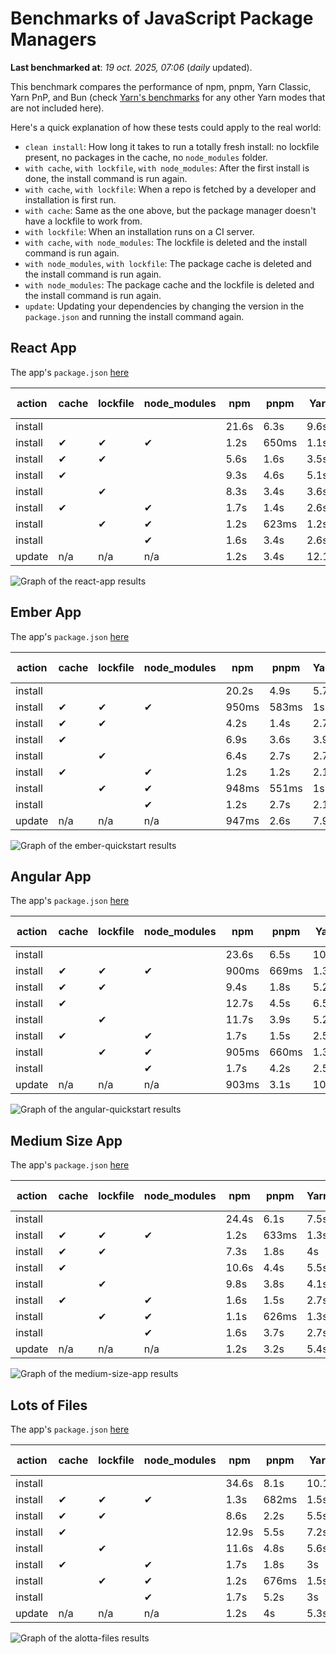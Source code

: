 # Benchmarks of JavaScript Package Managers

**Last benchmarked at**: _19 oct. 2025, 07:06_ (_daily_ updated).

This benchmark compares the performance of npm, pnpm, Yarn Classic, Yarn PnP, and Bun (check [Yarn's benchmarks](https://yarnpkg.com/benchmarks) for any other Yarn modes that are not included here).

Here's a quick explanation of how these tests could apply to the real world:

- `clean install`: How long it takes to run a totally fresh install: no lockfile present, no packages in the cache, no `node_modules` folder.
- `with cache`, `with lockfile`, `with node_modules`: After the first install is done, the install command is run again.
- `with cache`, `with lockfile`: When a repo is fetched by a developer and installation is first run.
- `with cache`: Same as the one above, but the package manager doesn't have a lockfile to work from.
- `with lockfile`: When an installation runs on a CI server.
- `with cache`, `with node_modules`: The lockfile is deleted and the install command is run again.
- `with node_modules`, `with lockfile`: The package cache is deleted and the install command is run again.
- `with node_modules`: The package cache and the lockfile is deleted and the install command is run again.
- `update`: Updating your dependencies by changing the version in the `package.json` and running the install command again.

## React App

The app's `package.json` [here](./fixtures/react-app/package.json)

| action  | cache | lockfile | node_modules| npm | pnpm | Yarn | Yarn PnP | Bun |
| ---     | ---   | ---      | ---         | --- | ---  | ---  | ---      | --- |
| install |       |          |             | 21.6s | 6.3s | 9.6s | 2.7s | 1.4s |
| install | ✔     | ✔        | ✔           | 1.2s | 650ms | 1.1s | n/a | 34ms |
| install | ✔     | ✔        |             | 5.6s | 1.6s | 3.5s | 990ms | 428ms |
| install | ✔     |          |             | 9.3s | 4.6s | 5.1s | 2.3s | 408ms |
| install |       | ✔        |             | 8.3s | 3.4s | 3.6s | 984ms | 413ms |
| install | ✔     |          | ✔           | 1.7s | 1.4s | 2.6s | n/a | 34ms |
| install |       | ✔        | ✔           | 1.2s | 623ms | 1.2s | n/a | 30ms |
| install |       |          | ✔           | 1.6s | 3.4s | 2.6s | n/a | 30ms |
| update  | n/a | n/a | n/a | 1.2s | 3.4s | 12.1s | 3.1s | 34ms |

<img alt="Graph of the react-app results" src="results/img/react-app.svg" />

## Ember App

The app's `package.json` [here](./fixtures/ember-quickstart/package.json)

| action  | cache | lockfile | node_modules| npm | pnpm | Yarn | Yarn PnP | Bun |
| ---     | ---   | ---      | ---         | --- | ---  | ---  | ---      | --- |
| install |       |          |             | 20.2s | 4.9s | 5.7s | 2.3s | 981ms |
| install | ✔     | ✔        | ✔           | 950ms | 583ms | 1s | n/a | 26ms |
| install | ✔     | ✔        |             | 4.2s | 1.4s | 2.7s | 860ms | 315ms |
| install | ✔     |          |             | 6.9s | 3.6s | 3.9s | 2s | 315ms |
| install |       | ✔        |             | 6.4s | 2.7s | 2.7s | 861ms | 317ms |
| install | ✔     |          | ✔           | 1.2s | 1.2s | 2.1s | n/a | 25ms |
| install |       | ✔        | ✔           | 948ms | 551ms | 1s | n/a | 24ms |
| install |       |          | ✔           | 1.2s | 2.7s | 2.1s | n/a | 23ms |
| update  | n/a | n/a | n/a | 947ms | 2.6s | 7.9s | 2.8s | 26ms |

<img alt="Graph of the ember-quickstart results" src="results/img/ember-quickstart.svg" />

## Angular App

The app's `package.json` [here](./fixtures/angular-quickstart/package.json)

| action  | cache | lockfile | node_modules| npm | pnpm | Yarn | Yarn PnP | Bun |
| ---     | ---   | ---      | ---         | --- | ---  | ---  | ---      | --- |
| install |       |          |             | 23.6s | 6.5s | 10.7s | 2.8s | 1.6s |
| install | ✔     | ✔        | ✔           | 900ms | 669ms | 1.3s | n/a | 28ms |
| install | ✔     | ✔        |             | 9.4s | 1.8s | 5.2s | 1.2s | 833ms |
| install | ✔     |          |             | 12.7s | 4.5s | 6.5s | 2.3s | 786ms |
| install |       | ✔        |             | 11.7s | 3.9s | 5.2s | 1.2s | 786ms |
| install | ✔     |          | ✔           | 1.7s | 1.5s | 2.5s | n/a | 27ms |
| install |       | ✔        | ✔           | 905ms | 660ms | 1.3s | n/a | 25ms |
| install |       |          | ✔           | 1.7s | 4.2s | 2.5s | n/a | 24ms |
| update  | n/a | n/a | n/a | 903ms | 3.1s | 10s | 2.7s | 32ms |

<img alt="Graph of the angular-quickstart results" src="results/img/angular-quickstart.svg" />

## Medium Size App

The app's `package.json` [here](./fixtures/medium-size-app/package.json)

| action  | cache | lockfile | node_modules| npm | pnpm | Yarn | Yarn PnP | Bun |
| ---     | ---   | ---      | ---         | --- | ---  | ---  | ---      | --- |
| install |       |          |             | 24.4s | 6.1s | 7.5s | 2.9s | 1.6s |
| install | ✔     | ✔        | ✔           | 1.2s | 633ms | 1.3s | n/a | 30ms |
| install | ✔     | ✔        |             | 7.3s | 1.8s | 4s | 1.1s | 461ms |
| install | ✔     |          |             | 10.6s | 4.4s | 5.5s | 2.5s | 455ms |
| install |       | ✔        |             | 9.8s | 3.8s | 4.1s | 1.1s | 453ms |
| install | ✔     |          | ✔           | 1.6s | 1.5s | 2.7s | n/a | 30ms |
| install |       | ✔        | ✔           | 1.1s | 626ms | 1.3s | n/a | 27ms |
| install |       |          | ✔           | 1.6s | 3.7s | 2.7s | n/a | 27ms |
| update  | n/a | n/a | n/a | 1.2s | 3.2s | 5.4s | 2.4s | 37ms |

<img alt="Graph of the medium-size-app results" src="results/img/medium-size-app.svg" />

## Lots of Files

The app's `package.json` [here](./fixtures/alotta-files/package.json)

| action  | cache | lockfile | node_modules| npm | pnpm | Yarn | Yarn PnP | Bun |
| ---     | ---   | ---      | ---         | --- | ---  | ---  | ---      | --- |
| install |       |          |             | 34.6s | 8.1s | 10.1s | 3.4s | 1.8s |
| install | ✔     | ✔        | ✔           | 1.3s | 682ms | 1.5s | n/a | 39ms |
| install | ✔     | ✔        |             | 8.6s | 2.2s | 5.5s | 1.3s | 683ms |
| install | ✔     |          |             | 12.9s | 5.5s | 7.2s | 2.8s | 677ms |
| install |       | ✔        |             | 11.6s | 4.8s | 5.6s | 1.3s | 679ms |
| install | ✔     |          | ✔           | 1.7s | 1.8s | 3s | n/a | 38ms |
| install |       | ✔        | ✔           | 1.2s | 676ms | 1.5s | n/a | 34ms |
| install |       |          | ✔           | 1.7s | 5.2s | 3s | n/a | 35ms |
| update  | n/a | n/a | n/a | 1.2s | 4s | 5.3s | 2.9s | 94ms |

<img alt="Graph of the alotta-files results" src="results/img/alotta-files.svg" />